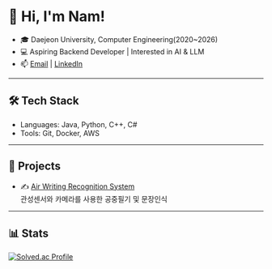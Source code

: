 # 👋 Hi, I'm Nam!

- 🎓 Daejeon University, Computer Engineering(2020~2026)
- 💻 Aspiring Backend Developer | Interested in AI & LLM
- 📫 [Email](mailto:scr08212@gmail.com) | [LinkedIn](https://www.linkedin.com/in/scr08212/)

---

## 🛠 Tech Stack
- Languages: Java, Python, C++, C#
- Tools: Git, Docker, AWS

---

## 🚀 Projects
- ✍️ [Air Writing Recognition System](https://github.com/scr08212/air-drawing.git)  
  관성센서와 카메라를 사용한 공중필기 및 문장인식

---

## 📊 Stats
[![Solved.ac Profile](http://mazassumnida.wtf/api/v2/generate_badge?boj=scr08212)](https://solved.ac/scr08212)

<!--
**scr08212/scr08212** is a ✨ _special_ ✨ repository because its `README.md` (this file) appears on your GitHub profile.

Here are some ideas to get you started:

- 🔭 I’m currently working on ...
- 🌱 I’m currently learning ...
- 👯 I’m looking to collaborate on ...
- 🤔 I’m looking for help with ...
- 💬 Ask me about ...
- 📫 How to reach me: ...
- 😄 Pronouns: ...
- ⚡ Fun fact: ...
-->
